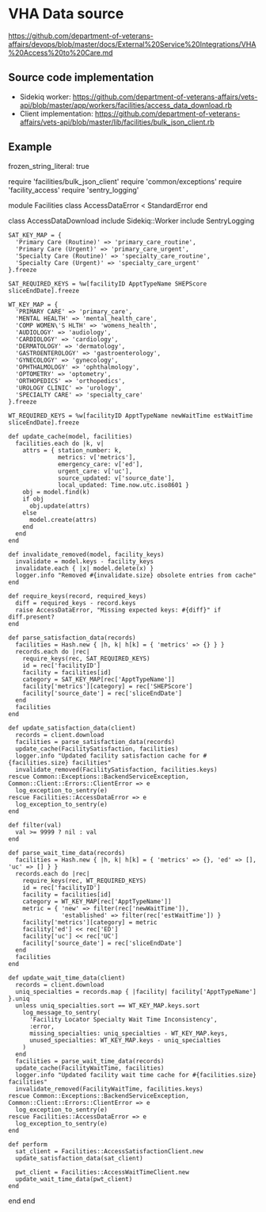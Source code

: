 # VHA Data source

https://github.com/department-of-veterans-affairs/devops/blob/master/docs/External%20Service%20Integrations/VHA%20Access%20to%20Care.md

## Source code implementation
- Sidekiq worker: https://github.com/department-of-veterans-affairs/vets-api/blob/master/app/workers/facilities/access_data_download.rb
- Client implementation: https://github.com/department-of-veterans-affairs/vets-api/blob/master/lib/facilities/bulk_json_client.rb

## Example

frozen_string_literal: true

require 'facilities/bulk_json_client'
require 'common/exceptions'
require 'facility_access'
require 'sentry_logging'

module Facilities
  class AccessDataError < StandardError
  end

  class AccessDataDownload
    include Sidekiq::Worker
    include SentryLogging

    SAT_KEY_MAP = {
      'Primary Care (Routine)' => 'primary_care_routine',
      'Primary Care (Urgent)' => 'primary_care_urgent',
      'Specialty Care (Routine)' => 'specialty_care_routine',
      'Specialty Care (Urgent)' => 'specialty_care_urgent'
    }.freeze

    SAT_REQUIRED_KEYS = %w[facilityID ApptTypeName SHEPScore sliceEndDate].freeze

    WT_KEY_MAP = {
      'PRIMARY CARE' => 'primary_care',
      'MENTAL HEALTH' => 'mental_health_care',
      'COMP WOMEN\'S HLTH' => 'womens_health',
      'AUDIOLOGY' => 'audiology',
      'CARDIOLOGY' => 'cardiology',
      'DERMATOLOGY' => 'dermatology',
      'GASTROENTEROLOGY' => 'gastroenterology',
      'GYNECOLOGY' => 'gynecology',
      'OPHTHALMOLOGY' => 'ophthalmology',
      'OPTOMETRY' => 'optometry',
      'ORTHOPEDICS' => 'orthopedics',
      'UROLOGY CLINIC' => 'urology',
      'SPECIALTY CARE' => 'specialty_care'
    }.freeze

    WT_REQUIRED_KEYS = %w[facilityID ApptTypeName newWaitTime estWaitTime sliceEndDate].freeze

    def update_cache(model, facilities)
      facilities.each do |k, v|
        attrs = { station_number: k,
                  metrics: v['metrics'],
                  emergency_care: v['ed'],
                  urgent_care: v['uc'],
                  source_updated: v['source_date'],
                  local_updated: Time.now.utc.iso8601 }
        obj = model.find(k)
        if obj
          obj.update(attrs)
        else
          model.create(attrs)
        end
      end
    end

    def invalidate_removed(model, facility_keys)
      invalidate = model.keys - facility_keys
      invalidate.each { |x| model.delete(x) }
      logger.info "Removed #{invalidate.size} obsolete entries from cache"
    end

    def require_keys(record, required_keys)
      diff = required_keys - record.keys
      raise AccessDataError, "Missing expected keys: #{diff}" if diff.present?
    end

    def parse_satisfaction_data(records)
      facilities = Hash.new { |h, k| h[k] = { 'metrics' => {} } }
      records.each do |rec|
        require_keys(rec, SAT_REQUIRED_KEYS)
        id = rec['facilityID']
        facility = facilities[id]
        category = SAT_KEY_MAP[rec['ApptTypeName']]
        facility['metrics'][category] = rec['SHEPScore']
        facility['source_date'] = rec['sliceEndDate']
      end
      facilities
    end

    def update_satisfaction_data(client)
      records = client.download
      facilities = parse_satisfaction_data(records)
      update_cache(FacilitySatisfaction, facilities)
      logger.info "Updated facility satisfaction cache for #{facilities.size} facilities"
      invalidate_removed(FacilitySatisfaction, facilities.keys)
    rescue Common::Exceptions::BackendServiceException, Common::Client::Errors::ClientError => e
      log_exception_to_sentry(e)
    rescue Facilities::AccessDataError => e
      log_exception_to_sentry(e)
    end

    def filter(val)
      val >= 9999 ? nil : val
    end

    def parse_wait_time_data(records)
      facilities = Hash.new { |h, k| h[k] = { 'metrics' => {}, 'ed' => [], 'uc' => [] } }
      records.each do |rec|
        require_keys(rec, WT_REQUIRED_KEYS)
        id = rec['facilityID']
        facility = facilities[id]
        category = WT_KEY_MAP[rec['ApptTypeName']]
        metric = { 'new' => filter(rec['newWaitTime']),
                   'established' => filter(rec['estWaitTime']) }
        facility['metrics'][category] = metric
        facility['ed'] << rec['ED']
        facility['uc'] << rec['UC']
        facility['source_date'] = rec['sliceEndDate']
      end
      facilities
    end

    def update_wait_time_data(client)
      records = client.download
      uniq_specialties = records.map { |facility| facility['ApptTypeName'] }.uniq
      unless uniq_specialties.sort == WT_KEY_MAP.keys.sort
        log_message_to_sentry(
          'Facility Locator Specialty Wait Time Inconsistency',
          :error,
          missing_specialties: uniq_specialties - WT_KEY_MAP.keys,
          unused_specialties: WT_KEY_MAP.keys - uniq_specialties
        )
      end
      facilities = parse_wait_time_data(records)
      update_cache(FacilityWaitTime, facilities)
      logger.info "Updated facility wait time cache for #{facilities.size} facilities"
      invalidate_removed(FacilityWaitTime, facilities.keys)
    rescue Common::Exceptions::BackendServiceException, Common::Client::Errors::ClientError => e
      log_exception_to_sentry(e)
    rescue Facilities::AccessDataError => e
      log_exception_to_sentry(e)
    end

    def perform
      sat_client = Facilities::AccessSatisfactionClient.new
      update_satisfaction_data(sat_client)

      pwt_client = Facilities::AccessWaitTimeClient.new
      update_wait_time_data(pwt_client)
    end
  end
end
